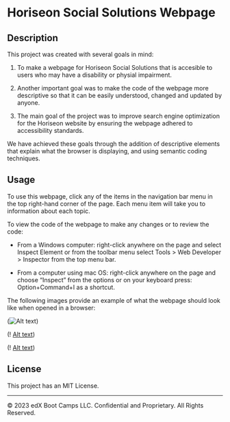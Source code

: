 # Horiseon Social Solutions Webpage

## Description 

This project was created with several goals in mind:

1. To make a webpage for Horiseon Social Solutions that is accesible to users who may have a disability or physial impairment. 

2. Another important goal was to make the code of the webpage more descriptive so that it can be easily understood, changed and updated by anyone. 

3. The main goal of the project was to improve search engine optimization for the Horiseon website by ensuring the webpage adhered to accessibility standards.

We have achieved these goals through the addition of descriptive elements that explain what the browser is displaying, and using semantic coding techniques.


## Usage 

To use this webpage, click any of the items in the navigation bar menu in the top right-hand corner of the page. Each menu item will take you to information about each topic. 

To view the code of the webpage to make any changes or to review the code:

- From a Windows computer: right-click anywhere on the page and select Inspect Element or from the toolbar menu select Tools > Web Developer > Inspector from the top menu bar.

- From a computer using mac OS:  right-click anywhere on the page and choose “Inspect” from the options or on your keyboard press: Option+Command+I as a shortcut.

The following images provide an example of what the webpage should look like when opened in a browser:

(![Alt text](<Challenge One/Assets/Screenshot 2023-12-07 at 17.26.38.png>))

(! [Alt text](<Challenge One/Assets/Screenshot 2023-12-07 at 17.26.47.png>))

(! [Alt text](<Challenge One/Assets/Screenshot 2023-12-07 at 17.26.52.png>))

## License

This project has an MIT License.


---

© 2023 edX Boot Camps LLC. Confidential and Proprietary. All Rights Reserved.
